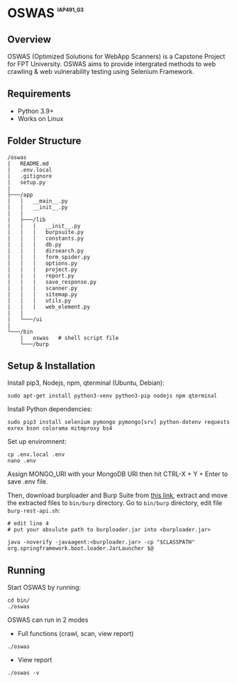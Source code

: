 # **OSWAS** <sup><sub><sup><sub><sup>**IAP491_G3**</sup></sub></sup></sub></sup>

## **Overview**
OSWAS (Optimized Solutions for WebApp Scanners) is a Capstone Project for FPT University. OSWAS aims to provide intergrated methods to web crawling & web vulnerability testing using Selenium Framework.

## **Requirements**
* Python 3.9+
* Works on Linux

## **Folder Structure**
```
/oswas
|   README.md
|   .env.local
|   .gitignore
|   setup.py
|
├───/app
|   |   __main__.py
|   |   __init__.py
|   |
|   ├───/lib
|   |   |   __init__.py
|   |   |   burpsuite.py
|   |   |   constants.py
|   |   |   db.py
|   |   |   dirsearch.py
|   |   |   form_spider.py
|   |   |   options.py
|   |   |   project.py
|   |   |   report.py
|   |   |   save_response.py
|   |   |   scanner.py
|   |   |   sitemap.py
|   |   |   utils.py
|   |   |   web_element.py
|   |
|   └───/ui
|   
└───/bin
    |   oswas   # shell script file
    └───/burp
```

## **Setup & Installation**
Install pip3, Nodejs, npm, qterminal (Ubuntu, Debian):
```
sudo apt-get install python3-venv python3-pip nodejs npm qterminal
```

Install Python dependencies:
```
sudo pip3 install selenium pymongo pymongo[srv] python-dotenv requests exrex bson colorama mitmproxy bs4
```

Set up enviromnent:
```
cp .env.local .env
nano .env
```
Assign MONGO_URI with your MongoDB URI then hit CTRL-X + Y + Enter to save .env file.

Then, download burploader and Burp Suite from [this link](https://drive.google.com/drive/folders/1vu9Am2yAezt9cYgs7j-_ojQbCHFYORuU?usp=sharing), extract and move the extracted files to `bin/burp` directory. Go to `bin/burp` directory, edit file `burp-rest-api.sh`:
```shell
# edit line 4
# put your absulute path to burploader.jar into <burploader.jar>

java -noverify -javaagent:<burploader.jar> -cp "$CLASSPATH" org.springframework.boot.loader.JarLauncher $@
```

## **Running**
Start OSWAS by running:
```
cd bin/
./oswas
```

OSWAS can run in 2 modes
* Full functions (crawl, scan, view report)
```
./oswas
```
* View report
```
./oswas -v
```